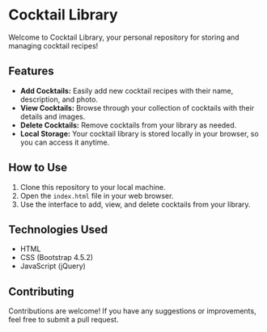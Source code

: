 # Cocktail Library

Welcome to Cocktail Library, your personal repository for storing and managing cocktail recipes!

## Features
- **Add Cocktails:** Easily add new cocktail recipes with their name, description, and photo.
- **View Cocktails:** Browse through your collection of cocktails with their details and images.
- **Delete Cocktails:** Remove cocktails from your library as needed.
- **Local Storage:** Your cocktail library is stored locally in your browser, so you can access it anytime.

## How to Use
1. Clone this repository to your local machine.
2. Open the `index.html` file in your web browser.
3. Use the interface to add, view, and delete cocktails from your library.

## Technologies Used
- HTML
- CSS (Bootstrap 4.5.2)
- JavaScript (jQuery)

## Contributing
Contributions are welcome! If you have any suggestions or improvements, feel free to submit a pull request.

